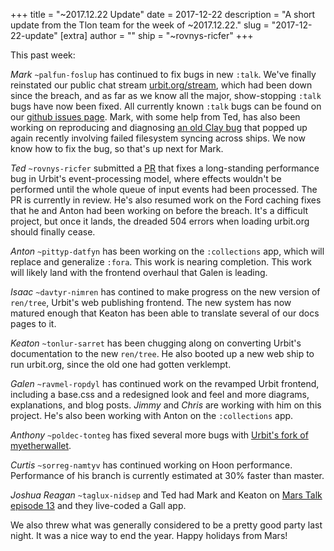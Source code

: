 +++
title = "~2017.12.22 Update"
date = 2017-12-22
description = "A short update from the Tlon team for the week of ~2017.12.22."
slug = "2017-12-22-update"
[extra]
author = ""
ship = "~rovnys-ricfer"
+++

This past week:

*Mark* `~palfun-foslup` has continued to fix bugs in new `:talk`. We've finally reinstated our public chat stream [urbit.org/stream](https://urbit.org/stream), which had been down since the breach, and as far as we know all the major, show-stopping `:talk` bugs have now been fixed. All currently known `:talk` bugs can be found on our [github issues page](https://github.com/urbit/arvo/issues). Mark, with some help from Ted, has also been working on reproducing and diagnosing [an old Clay bug](https://github.com/urbit/arvo/issues/501) that popped up again recently involving failed filesystem syncing across ships. We now know how to fix the bug, so that's up next for Mark.

*Ted* `~rovnys-ricfer` submitted a [PR](https://github.com/urbit/urbit/pull/910) that fixes a long-standing performance bug in Urbit's event-processing model, where effects wouldn't be performed until the whole queue of input events had been processed. The PR is currently in review. He's also resumed work on the Ford caching fixes that he and Anton had been working on before the breach. It's a difficult project, but once it lands, the dreaded 504 errors when loading urbit.org should finally cease.

*Anton* `~pittyp-datfyn` has been working on the `:collections` app, which will replace and generalize `:fora`. This work is nearing completion. This work will likely land with the frontend overhaul that Galen is leading.

*Isaac* `~davtyr-nimren` has contined to make progress on the new version of `ren/tree`, Urbit's web publishing frontend. The new system has now matured enough that Keaton has been able to translate several of our docs pages to it.

*Keaton* `~tonlur-sarret` has been chugging along on converting Urbit's documentation to the new `ren/tree`. He also booted up a new web ship to run urbit.org, since the old one had gotten verklempt.

*Galen* `~ravmel-ropdyl` has continued work on the revamped Urbit frontend, including a base.css and a redesigned look and feel and more diagrams, explanations, and blog posts. *Jimmy* and *Chris* are working with him on this project. He's also been working with Anton on the `:collections` app.

*Anthony* `~poldec-tonteg` has fixed several more bugs with [Urbit's fork of myetherwallet](https://github.com/urbit/etherwallet).

*Curtis* `~sorreg-namtyv` has continued working on Hoon performance. Performance of his branch is currently estimated at 30% faster than master.

*Joshua Reagan* `~taglux-nidsep` and Ted had Mark and Keaton on [Mars Talk episode 13](https://youtu.be/CfdoGY0u044) and they live-coded a Gall app.

We also threw what was generally considered to be a pretty good party last night. It was a nice way to end the year. Happy holidays from Mars!